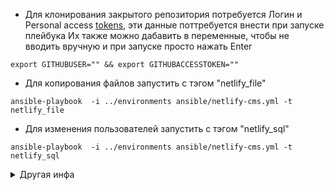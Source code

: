 
 - Для клонирования закрытого репозитория потребуется Логин и Personal access [tokens](https://github.com/settings/tokens), эти данные поттребуется внести при запуске плейбука
 Их также можно дабавить в переменные, чтобы не вводить вручную и при запуске просто нажать Enter 
 ```
export GITHUBUSER="" && export GITHUBACCESSTOKEN=""
 ```

 - Для копирования файлов запустить с тэгом "netlify_file"
```
ansible-playbook  -i ../environments ansible/netlify-cms.yml -t netlify_file
```
 - Для изменения пользователей запустить с тэгом "netlify_sql"
 ```
ansible-playbook  -i ../environments ansible/netlify-cms.yml -t netlify_sql
 ```


<details><summary>Другая инфа</summary>
# Общие описания о сервисах
### Получить токен пользователя 

```
curl --location --request POST 'http://test.example.ru/.netlify/identity/token' \
--header 'Content-Type: application/x-www-form-urlencoded' \
--data-urlencode 'grant_type=password' \
--data-urlencode 'username=admin@test.example.ru' \
--data-urlencode 'password=password'
```

### Запуск gatsby
- В режиме разработки
gatsby develop -H 0.0.0.0

- В продуктовом режиме
gatsby build
gatsby serve -H 0.0.0.0

# Создать пользователя
gotrue admin createuser -i 00000000-0000-0000-0000-000000000000 admin@test.example.ru password --superadmin


# Примеры Gotrue

GOTRUE_OPERATOR_TOKEN=your-super-secret-operator-token
GOTRUE_JWT_DEFAULT_GROUP_NAME=authenticated

# Make sure this JWT secret matches what was configured during setup
GOTRUE_JWT_SECRET=your-super-secret-jwt-token-with-at-least-32-characters-long

# How long should JWT tokens be valid for?
GOTRUE_JWT_EXP=3600

# Since Supabase is based on Postgres, you shouldn't need to change this
GOTRUE_DB_DRIVER=postgres

# What schema should requests be routed to?
# There should be no reason to change this
DB_NAMESPACE=auth

# Where is our auth/GoTrue located
# You shouldn't need to change these unless the ports are mapped differently
GOTRUE_API_HOST=0.0.0.0
PORT=9999

# Email settings
# You must set these if you want to be able to send emails
GOTRUE_SMTP_HOST=smtp.your-email-host.com
GOTRUE_SMTP_PORT=465
GOTRUE_SMTP_USER=your-smtp-user
GOTRUE_SMTP_PASS=your-smtp-password

# Should users be required to confirm their email address before they can log in?
# If set to false, users won't have to confirm their registration
# If set to true, users will have to click the link in their email to confirm
GOTRUE_MAILER_AUTOCONFIRM=false

# What is the 'from' address that emails are sent from?
GOTRUE_SMTP_ADMIN_EMAIL=noreply@test.example.ru

# Remove this if you don't want debug logs
GOTRUE_LOG_LEVEL=debug

# The connection string for your database
# `@db` says we're looking for the container called 'db' on our docker network
DATABASE_URL=postgres://postgres:your-super-secret-and-long-postgres-password@db:5432/postgres

# Email templates
# Invite user - provide a URL to a HTML or Text template
GOTRUE_MAILER_TEMPLATES_INVITE=https://test.example.ru/path/to/your/invite/template.html

# Confirm registration - provide a URL to a HTML or Text template
GOTRUE_MAILER_TEMPLATES_CONFIRMATION=https://test.example.ru/path/to/your/confirmation/template.html

# Password recovery - provide a URL to a HTML or Text template
GOTRUE_MAILER_TEMPLATES_RECOVERY=https://test.example.ru/path/to/your/password_reset/template.HTML

# Magic link - provide a URL to a HTML or Text template
GOTRUE_MAILER_TEMPLATES_MAGIC_LINK=https://test.example.ru/path/to/your/magic_link/template.html

# GoTrue URLs
# These are appended after the API_EXTERNAL_URL
# You shouldn't need to change these
GOTRUE_MAILER_URLPATHS_CONFIRMATION=/auth/v1/verify
GOTRUE_MAILER_URLPATHS_INVITE=/auth/v1/verify
GOTRUE_MAILER_URLPATHS_CONFIRMATION=/auth/v1/verify
GOTRUE_MAILER_URLPATHS_RECOVERY=/auth/v1/verify

# Site URLs
# This is where the user will be redirected to after clicking a link in an email and after oAuth
GOTRUE_SITE_URL=https://test.example.ru/redirect_to_here
GOTRUE_URI_ALLOW_LIST=https://test.example.ru/redirect_to_here

# This is the URL where your supabase stack is accessible
# i.e. this is the endpoint URL you would pass into a `createClient()` call in the supabase-js library
API_EXTERNAL_URL=https://database.test.example.ru/

# Set this to true if you want to prevent signing up with email and password
GOTRUE_DISABLE_SIGNUP=true

# oAuth
# If you are not using oAuth to login (e.g. Login with Facebook), you can ignore the below
# If you want to disable oAuth for a specific provider, set the `GOTRUE_EXTERNAL_<provider>_ENABLED` to false
# Github oAuth
GOTRUE_EXTERNAL_GITHUB_CLIENT_ID=your_github_client_id
GOTRUE_EXTERNAL_GITHUB_SECRET=your_github_client_secret
GOTRUE_EXTERNAL_GITHUB_ENABLED=true

# Google oAuth
GOTRUE_EXTERNAL_GOOGLE_CLIENT_ID=your-google-client-id.apps.googleusercontent.com
GOTRUE_EXTERNAL_GOOGLE_SECRET=your-google-secret
GOTRUE_EXTERNAL_GOOGLE_ENABLED=true

# Facebook oAuth
GOTRUE_EXTERNAL_FACEBOOK_CLIENT_ID=your-facebook-client-id
GOTRUE_EXTERNAL_FACEBOOK_SECRET=your-facebook-app-secret
GOTRUE_EXTERNAL_FACEBOOK_ENABLED=true

# Add other oAuth provider details below

</details>
